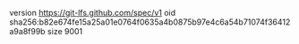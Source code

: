 version https://git-lfs.github.com/spec/v1
oid sha256:b82e674fe15a25a01e0764f0635a4b0875b97e4c6a54b71074f36412a9a8f99b
size 9001
